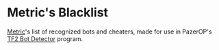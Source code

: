 # Metric's Blacklist

[Metric](https://discordapp.com/users/177258700854001674)'s list of recognized bots and cheaters, made for use in PazerOP's [TF2 Bot Detector](https://github.com/PazerOP/tf2_bot_detector) program.

